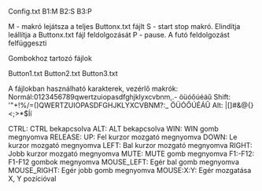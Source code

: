Config.txt
B1:M
B2:S
B3:P

M - makró lejátsza a teljes Buttonx.txt fájlt
S - start stop makró. Elindítja leállítja a Buttonx.txt fájl feldolgozását
P - pause. A futó feldolgozást felfüggeszti

Gombokhoz tartozó fájlok

Button1.txt
Button2.txt
Button3.txt

A fájlokban használható karakterek, vezérlő makrók:
Normál:0123456789qwertzuiopasdfghjklyxcvbnm,.- öüóőúéáű
Shift: '"+!%/=()QWERTZUIOPASDFGHJKLYXCVBNM?:_  ÖÜÓŐÚÉÁŰ
Alt:   \|[]#&@{}<;>*$Íí

CTRL: 		CTRL bekapcsolva
ALT:  		ALT bekapcsolva
WIN:  		WIN gomb megnyomva
RELEASE:
UP:   		Fel kurzor mozgató megnyomva
DOWN: 		Le kurzor mozgató megnyomva
LEFT: 		Bal kurzor mozgató megnyomva
RIGHT:		Jobb kurzor mozgató megnyomva
MUTE: 		MUTE gomb megnyomva
F1:-F12: 	F1-F12 gombok megnyomva
MOUSE_LEFT:	Egér bal gomb megnyomva
MOUSE_RIGHT:	Egér jobb gomb megnyomva
MOUSE:X:Y:	Egér mozgatása X, Y pozícióval